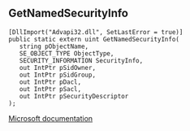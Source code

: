 ## GetNamedSecurityInfo

```
[DllImport("Advapi32.dll", SetLastError = true)]
public static extern uint GetNamedSecurityInfo(
   string pObjectName,
   SE_OBJECT_TYPE ObjectType,
   SECURITY_INFORMATION SecurityInfo,
   out IntPtr pSidOwner,
   out IntPtr pSidGroup,
   out IntPtr pDacl,
   out IntPtr pSacl,
   out IntPtr pSecurityDescriptor
);
```

[Microsoft documentation](https://docs.microsoft.com/en-us/windows/win32/api/aclapi/nf-aclapi-getnamedsecurityinfoa)
